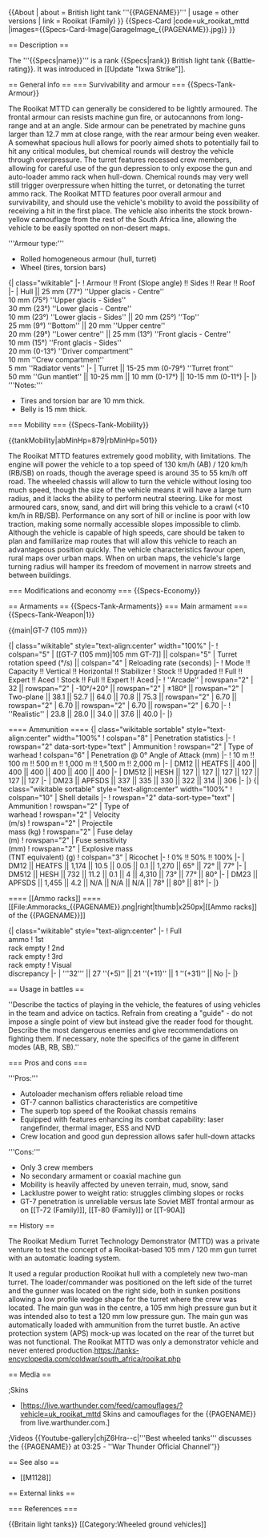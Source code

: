 {{About
| about = British light tank '''{{PAGENAME}}'''
| usage = other versions
| link = Rooikat (Family)
}}
{{Specs-Card
|code=uk_rooikat_mttd
|images={{Specs-Card-Image|GarageImage_{{PAGENAME}}.jpg}}
}}

== Description ==
<!-- ''In the description, the first part should be about the history of the creation and combat usage of the vehicle, as well as its key features. In the second part, tell the reader about the ground vehicle in the game. Insert a screenshot of the vehicle, so that if the novice player does not remember the vehicle by name, he will immediately understand what kind of vehicle the article is talking about.'' -->
The '''{{Specs|name}}''' is a rank {{Specs|rank}} British light tank {{Battle-rating}}. It was introduced in [[Update "Ixwa Strike"]].

== General info ==
=== Survivability and armour ===
{{Specs-Tank-Armour}}
<!-- ''Describe armour protection. Note the most well protected and key weak areas. Appreciate the layout of modules as well as the number and location of crew members. Is the level of armour protection sufficient, is the placement of modules helpful for survival in combat? If necessary use a visual template to indicate the most secure and weak zones of the armour.'' -->
The Rooikat MTTD can generally be considered to be lightly armoured. The frontal armour can resists machine gun fire, or autocannons from long-range and at an angle. Side armour can be penetrated by machine guns larger than 12.7 mm at close range, with the rear armour being even weaker. A somewhat spacious hull allows for poorly aimed shots to potentially fail to hit any critical modules, but chemical rounds will destroy the vehicle through overpressure. The turret features recessed crew members, allowing for careful use of the gun depression to only expose the gun and auto-loader ammo rack when hull-down. Chemical rounds may very well still trigger overpressure when hitting the turret, or detonating the turret ammo rack. The Rooikat MTTD features poor overall armour and survivability, and should use the vehicle's mobility to avoid the possibility of receiving a hit in the first place. The vehicle also inherits the stock brown-yellow camouflage from the rest of the South Africa line, allowing the vehicle to be easily spotted on non-desert maps.

'''Armour type:'''

* Rolled homogeneous armour (hull, turret)
* Wheel (tires, torsion bars)

{| class="wikitable"
|-
! Armour !! Front (Slope angle) !! Sides !! Rear !! Roof
|-
| Hull || 25 mm (77°)  ''Upper glacis - Centre'' <br> 10 mm (75°) ''Upper glacis - Sides'' <br> 30 mm (23°) ''Lower glacis - Centre'' <br> 10 mm (23°) ''Lower glacis - Sides'' || 20 mm (25°) ''Top'' <br> 25 mm (9°) ''Bottom'' || 20 mm ''Upper centre'' <br> 20 mm (29°) ''Lower centre'' || 25 mm (13°) ''Front glacis - Centre'' <br> 10 mm (15°) ''Front glacis - Sides'' <br> 20 mm (0-13°) ''Driver compartment'' <br> 10 mm ''Crew compartment'' <br> 5 mm ''Radiator vents''
|-
| Turret || 15-25 mm (0-79°) ''Turret front'' <br> 50 mm ''Gun mantlet'' || 10-25 mm || 10 mm (0-17°) || 10-15 mm (0-11°)
|-
|}
'''Notes:'''

* Tires and torsion bar are 10 mm thick.
* Belly is 15 mm thick.

=== Mobility ===
{{Specs-Tank-Mobility}}
<!-- ''Write about the mobility of the ground vehicle. Estimate the specific power and manoeuvrability, as well as the maximum speed forwards and backwards.'' -->

{{tankMobility|abMinHp=879|rbMinHp=501}}

The Rooikat MTTD features extremely good mobility, with limitations. The engine will power the vehicle to a top speed of 130 km/h (AB) / 120 km/h (RB/SB) on roads, though the average speed is around 35 to 55 km/h off road. The wheeled chassis will allow to turn the vehicle without losing too much speed, though the size of the vehicle means it will have a large turn radius, and it lacks the ability to perform neutral steering. Like for most armoured cars, snow, sand, and dirt will bring this vehicle to a crawl (<10 km/h in RB/SB). Performance on any sort of hill or incline is poor with low traction, making some normally accessible slopes impossible to climb. Although the vehicle is capable of high speeds, care should be taken to plan and familiarize map routes that will allow this vehicle to reach an advantageous position quickly. The vehicle characteristics favour open, rural maps over urban maps. When on urban maps, the vehicle's large turning radius will hamper its freedom of movement in narrow streets and between buildings.

=== Modifications and economy ===
{{Specs-Economy}}

== Armaments ==
{{Specs-Tank-Armaments}}
=== Main armament ===
{{Specs-Tank-Weapon|1}}
<!-- ''Give the reader information about the characteristics of the main gun. Assess its effectiveness in a battle based on the reloading speed, ballistics and the power of shells. Do not forget about the flexibility of the fire, that is how quickly the cannon can be aimed at the target, open fire on it and aim at another enemy. Add a link to the main article on the gun: <code><nowiki>{{main|Name of the weapon}}</nowiki></code>. Describe in general terms the ammunition available for the main gun. Give advice on how to use them and how to fill the ammunition storage.'' -->
{{main|GT-7 (105 mm)}}

{| class="wikitable" style="text-align:center" width="100%"
|-
! colspan="5" | [[GT-7 (105 mm)|105 mm GT-7]] || colspan="5" | Turret rotation speed (°/s) || colspan="4" | Reloading rate (seconds)
|-
! Mode !! Capacity !! Vertical !! Horizontal !! Stabilizer
! Stock !! Upgraded !! Full !! Expert !! Aced
! Stock !! Full !! Expert !! Aced
|-
! ''Arcade''
| rowspan="2" | 32 || rowspan="2" | -10°/+20° || rowspan="2" | ±180° || rowspan="2" | Two-plane || 38.1 || 52.7 || 64.0 || 70.8 || 75.3 || rowspan="2" | 6.70 || rowspan="2" | 6.70 || rowspan="2" | 6.70 || rowspan="2" | 6.70
|-
! ''Realistic''
| 23.8 || 28.0 || 34.0 || 37.6 || 40.0
|-
|}

==== Ammunition ====
{| class="wikitable sortable" style="text-align:center" width="100%"
! colspan="8" | Penetration statistics
|-
! rowspan="2" data-sort-type="text" | Ammunition
! rowspan="2" | Type of<br>warhead
! colspan="6" | Penetration @ 0° Angle of Attack (mm)
|-
! 10 m !! 100 m !! 500 m !! 1,000 m !! 1,500 m !! 2,000 m
|-
| DM12 || HEATFS || 400 || 400 || 400 || 400 || 400 || 400
|-
| DM512 || HESH || 127 || 127 || 127 || 127 || 127 || 127
|-
| DM23 || APFSDS || 337 || 335 || 330 || 322 || 314 || 306
|-
|}
{| class="wikitable sortable" style="text-align:center" width="100%"
! colspan="10" | Shell details
|-
! rowspan="2" data-sort-type="text" | Ammunition
! rowspan="2" | Type of<br>warhead
! rowspan="2" | Velocity<br>(m/s)
! rowspan="2" | Projectile<br>mass (kg)
! rowspan="2" | Fuse delay<br>(m)
! rowspan="2" | Fuse sensitivity<br>(mm)
! rowspan="2" | Explosive mass<br>(TNT equivalent) (g)
! colspan="3" | Ricochet
|-
! 0% !! 50% !! 100%
|-
| DM12 || HEATFS || 1,174 || 10.5 || 0.05 || 0.1 || 1,270 || 65° || 72° || 77°
|-
| DM512 || HESH || 732 || 11.2 || 0.1 || 4 || 4,310 || 73° || 77° || 80°
|-
| DM23 || APFSDS || 1,455 || 4.2 || N/A || N/A || N/A || 78° || 80° || 81°
|-
|}

==== [[Ammo racks]] ====
[[File:Ammoracks_{{PAGENAME}}.png|right|thumb|x250px|[[Ammo racks]] of the {{PAGENAME}}]]
<!-- '''Last updated: 2.9.0.56''' -->
{| class="wikitable" style="text-align:center"
|-
! Full<br>ammo
! 1st<br>rack empty
! 2nd<br>rack empty
! 3rd<br>rack empty
! Visual<br>discrepancy
|-
| '''32''' || 27&nbsp;''(+5)'' || 21&nbsp;''(+11)'' || 1&nbsp;''(+31)'' || No
|-
|}

== Usage in battles ==
<!-- ''Describe the tactics of playing in the vehicle, the features of using vehicles in the team and advice on tactics. Refrain from creating a "guide" - do not impose a single point of view but instead give the reader food for thought. Describe the most dangerous enemies and give recommendations on fighting them. If necessary, note the specifics of the game in different modes (AB, RB, SB).'' -->
''Describe the tactics of playing in the vehicle, the features of using vehicles in the team and advice on tactics. Refrain from creating a "guide" - do not impose a single point of view but instead give the reader food for thought. Describe the most dangerous enemies and give recommendations on fighting them. If necessary, note the specifics of the game in different modes (AB, RB, SB).''

=== Pros and cons ===
<!-- ''Summarise and briefly evaluate the vehicle in terms of its characteristics and combat effectiveness. Mark its pros and cons in a bulleted list. Try not to use more than 6 points for each of the characteristics. Avoid using categorical definitions such as "bad", "good" and the like - use substitutions with softer forms such as "inadequate" and "effective".'' -->

'''Pros:'''

* Autoloader mechanism offers reliable reload time
* GT-7 cannon ballistics characteristics are competitive
* The superb top speed of the Rooikat chassis remains
* Equipped with features enhancing its combat capability: laser rangefinder, thermal imager, ESS and NVD
* Crew location and good gun depression allows safer hull-down attacks

'''Cons:'''

* Only 3 crew members
* No secondary armament or coaxial machine gun
* Mobility is heavily affected by uneven terrain, mud, snow, sand
* Lacklustre power to weight ratio: struggles climbing slopes or rocks
* GT-7 penetration is unreliable versus late Soviet MBT frontal armour as on [[T-72 (Family)]], [[T-80 (Family)]] or [[T-90A]]

== History ==
<!-- ''Describe the history of the creation and combat usage of the vehicle in more detail than in the introduction. If the historical reference turns out to be too long, take it to a separate article, taking a link to the article about the vehicle and adding a block "/History" (example: <nowiki>https://wiki.warthunder.com/(Vehicle-name)/History</nowiki>) and add a link to it here using the <code>main</code> template. Be sure to reference text and sources by using <code><nowiki><ref></ref></nowiki></code>, as well as adding them at the end of the article with <code><nowiki><references /></nowiki></code>. This section may also include the vehicle's dev blog entry (if applicable) and the in-game encyclopedia description (under <code><nowiki>=== In-game description ===</nowiki></code>, also if applicable).'' -->
The Rooikat Medium Turret Technology Demonstrator (MTTD) was a private venture to test the concept of a Rooikat-based 105 mm / 120 mm gun turret with an automatic loading system.

It used a regular production Rooikat hull with a completely new two-man turret. The loader/commander was positioned on the left side of the turret and the gunner was located on the right side, both in sunken positions allowing a low profile wedge shape for the turret where the crew was located. The main gun was in the centre, a 105 mm high pressure gun but it was intended also to test a 120 mm low pressure gun. The main gun was automatically loaded with ammunition from the turret bustle. An active protection system (APS) mock-up was located on the rear of the turret but was not functional. The Rooikat MTTD was only a demonstrator vehicle and never entered production.<ref>https://tanks-encyclopedia.com/coldwar/south_africa/rooikat.php</ref>

== Media ==
<!-- ''Excellent additions to the article would be video guides, screenshots from the game, and photos.'' -->

;Skins
* [https://live.warthunder.com/feed/camouflages/?vehicle=uk_rooikat_mttd Skins and camouflages for the {{PAGENAME}} from live.warthunder.com.]

;Videos
{{Youtube-gallery|chjZ6Hra--c|'''Best wheeled tanks''' discusses the {{PAGENAME}} at 03:25 - ''War Thunder Official Channel''}}

== See also ==
<!-- ''Links to the articles on the War Thunder Wiki that you think will be useful for the reader, for example:''
* ''reference to the series of the vehicles;''
* ''links to approximate analogues of other nations and research trees.'' -->

* [[M1128]]

== External links ==
<!-- ''Paste links to sources and external resources, such as:''
* ''topic on the official game forum;''
* ''other literature.'' -->

=== References ===
<references />

{{Britain light tanks}}
[[Category:Wheeled ground vehicles]]